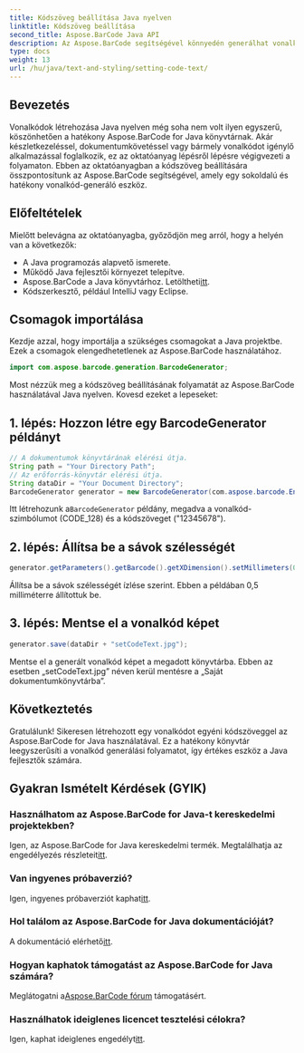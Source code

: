 ```yaml
---
title: Kódszöveg beállítása Java nyelven
linktitle: Kódszöveg beállítása
second_title: Aspose.BarCode Java API
description: Az Aspose.BarCode segítségével könnyedén generálhat vonalkódokat Java nyelven. Kövesse lépésenkénti útmutatónkat a hatékony kódszöveg testreszabásához.
type: docs
weight: 13
url: /hu/java/text-and-styling/setting-code-text/
---
```


## Bevezetés

Vonalkódok létrehozása Java nyelven még soha nem volt ilyen egyszerű, köszönhetően a hatékony Aspose.BarCode for Java könyvtárnak. Akár készletkezeléssel, dokumentumkövetéssel vagy bármely vonalkódot igénylő alkalmazással foglalkozik, ez az oktatóanyag lépésről lépésre végigvezeti a folyamaton. Ebben az oktatóanyagban a kódszöveg beállítására összpontosítunk az Aspose.BarCode segítségével, amely egy sokoldalú és hatékony vonalkód-generáló eszköz.

## Előfeltételek

Mielőtt belevágna az oktatóanyagba, győződjön meg arról, hogy a helyén van a következők:

- A Java programozás alapvető ismerete.
- Működő Java fejlesztői környezet telepítve.
-  Aspose.BarCode a Java könyvtárhoz. Letöltheti[itt](https://releases.aspose.com/barcode/java/).
- Kódszerkesztő, például IntelliJ vagy Eclipse.

## Csomagok importálása

Kezdje azzal, hogy importálja a szükséges csomagokat a Java projektbe. Ezek a csomagok elengedhetetlenek az Aspose.BarCode használatához.

```java
import com.aspose.barcode.generation.BarcodeGenerator;

```

Most nézzük meg a kódszöveg beállításának folyamatát az Aspose.BarCode használatával Java nyelven. Kovesd ezeket a lepeseket:

## 1. lépés: Hozzon létre egy BarcodeGenerator példányt

```java
// A dokumentumok könyvtárának elérési útja.
String path = "Your Directory Path";
// Az erőforrás-könyvtár elérési útja.
String dataDir = "Your Document Directory";
BarcodeGenerator generator = new BarcodeGenerator(com.aspose.barcode.EncodeTypes.CODE_128, "12345678");
```

 Itt létrehozunk a`BarcodeGenerator` példány, megadva a vonalkód-szimbólumot (CODE_128) és a kódszöveget ("12345678").

## 2. lépés: Állítsa be a sávok szélességét

```java
generator.getParameters().getBarcode().getXDimension().setMillimeters(0.5f);
```

Állítsa be a sávok szélességét ízlése szerint. Ebben a példában 0,5 milliméterre állítottuk be.

## 3. lépés: Mentse el a vonalkód képet

```java
generator.save(dataDir + "setCodeText.jpg");
```

Mentse el a generált vonalkód képet a megadott könyvtárba. Ebben az esetben „setCodeText.jpg” néven kerül mentésre a „Saját dokumentumkönyvtárba”.

## Következtetés

Gratulálunk! Sikeresen létrehozott egy vonalkódot egyéni kódszöveggel az Aspose.BarCode for Java használatával. Ez a hatékony könyvtár leegyszerűsíti a vonalkód generálási folyamatot, így értékes eszköz a Java fejlesztők számára.

## Gyakran Ismételt Kérdések (GYIK)

### Használhatom az Aspose.BarCode for Java-t kereskedelmi projektekben?
 Igen, az Aspose.BarCode for Java kereskedelmi termék. Megtalálhatja az engedélyezés részleteit[itt](https://purchase.aspose.com/buy).

### Van ingyenes próbaverzió?
 Igen, ingyenes próbaverziót kaphat[itt](https://releases.aspose.com/).

### Hol találom az Aspose.BarCode for Java dokumentációját?
 A dokumentáció elérhető[itt](https://reference.aspose.com/barcode/java/).

### Hogyan kaphatok támogatást az Aspose.BarCode for Java számára?
 Meglátogatni a[Aspose.BarCode fórum](https://forum.aspose.com/c/barcode/13) támogatásért.

### Használhatok ideiglenes licencet tesztelési célokra?
 Igen, kaphat ideiglenes engedélyt[itt](https://purchase.aspose.com/temporary-license/).